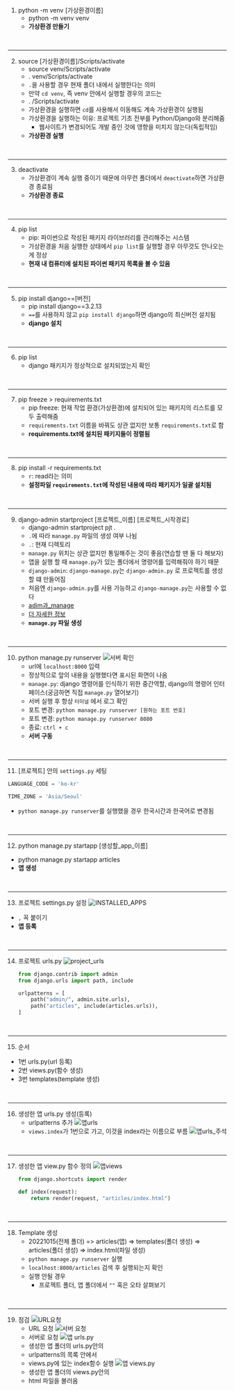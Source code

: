 1. python -m venv [가상환경이름]
   - python -m venv venv
   - **가상환경 만들기**

<br>

---
2. source [가상환경이름]/Scripts/activate
   - source venv/Scripts/activate
   - . venv/Scripts/activate
   - `.`을 사용할 경우 현재 폴더 내에서 실행한다는 의미
   - 만약 `cd venv`, 즉 venv 안에서 실행할 경우의 코드는
   - . /Scripts/activate
   - 가상환경을 실행하면 `cd`를 사용해서 이동해도 계속 가상환경이 실행됨
   - 가상환경을 실행하는 이유: 프로젝트 기초 전부를 Python/Django와 분리해줌
     - 웹사이트가 변경되어도 개발 중인 것에 영향을 미치지 않는다(독립적임)
   - **가상환경 실행**

<br>

---
3. deactivate
   - 가상환경이 계속 실행 중이기 때문에 아무런 폴더에서 `deactivate`하면 가상환경 종료됨
   - **가상환경 종료**

<br>

---
4. pip list
   - pip: 파이썬으로 작성된 패키지 라이브러리를 관리해주는 시스템
   - 가상환경을 처음 실행한 상태에서 `pip list`를 실행할 경우 아무것도 안나오는게 정상
   - **현재 내 컴퓨터에 설치된 파이썬 패키지 목록을 볼 수 있음**

<br>

---
5. pip install django==[버전]
   - pip install django==3.2.13
   - `==`를 사용하지 않고 `pip install django`하면 django의 최신버전 설치됨
   - **django 설치**

<br>

---
6. pip list
   - django 패키지가 정상적으로 설치되었는지 확인

<br>

---
7. pip freeze > requirements.txt
   - pip freeze: 현재 작업 환경(가상환경)에 설치되어 있는 패키지의 리스트를 모두 출력해줌
   - `requirements.txt` 이름을 바꿔도 상관 없지만 보통 `requirements.txt`로 함
   - **requirements.txt에 설치된 패키지들이 정렬됨**

<br>

---
8. pip install -r requirements.txt
   - `r`: read라는 의미
   - **설정파일 `requirements.txt`에 작성된 내용에 따라 패키지가 일괄 설치됨**

<br>

---
9. django-admin startproject [프로젝트_이름] [프로젝트_시작경로]
   - django-admin startproject pjt .
   - `.`에 따라 `manage.py` 파일의 생성 여부 나뉨
   - `.`: 현재 디렉토리
   - `manage.py` 위치는 상관 없지만 통일해주는 것이 좋음(연습할 땐 둘 다 해보자)
   - 앱을 실행 할 때 `manage.py`가 있는 폴더에서 명령어를 입력해줘야 하기 때문  
   - `django-admin`: `django-manage.py`는 `django-admin.py` 로 프로젝트를 생성할 떄 만들어짐
   - 처음엔 `django-admin.py`를 사용 가능하고 `django-manage.py`는 사용할 수 없다
   - [adim과_manage](https://devlog.jwgo.kr/2018/02/07/what-is-the-diff-btw-manage-django-admin/)
   - [더 자세한 정보](https://docs.djangoproject.com/ko/4.1/ref/django-admin/)
   - **`manage.py` 파일 생성**

<br>

---
10.   python manage.py runserver
![서버 확인](image/../20221015/image/python%20manage.py%20runserver.png)
      - url에 `localhost:8000` 입력
      - 정상적으로 앞의 내용을 실행했다면 표시된 화면이 나옴
      - `manage.py`: django 명령어를 인식하기 위한 중간역할, django의 명령어 인터페이스(궁금하면 직접 `manage.py` 열어보기)
      - 서버 실행 후 항상 `터미널` 에서 로그 확인
      - 포트 변경: `python manage.py runserver [원하는 포트 번호]`
      - 포트 변경: `python manage.py runserver 8080`
      - 종료: `ctrl + c`
      - **서버 구동**

<br>

---
11.  [프로젝트] 안의 `settings.py` 세팅
  ```python
  LANGUAGE_CODE = 'ko-kr'

  TIME_ZONE = 'Asia/Seoul'
  ```
  - `python manage.py runserver`를 실행했을 경우 한국시간과 한국어로 변경됨

<br>

---
12. python manage.py startapp [생성할_app_이름]
   - python manage.py startapp articles
   - **앱 생성**

<br>

---
13. 프로젝트 settings.py 설정
  ![INSTALLED_APPS](20221015\image\INSTALLED_APPS.png)
  - `,` 꼭 붙이기
  - **앱 등록**

<br>

---
14. 프로젝트 urls.py
   ![project_urls](20221015/image/project_urls.png)
    ```python
    from django.contrib import admin
    from django.urls import path, include

    urlpatterns = [
        path("admin/", admin.site.urls),
        path("articles", include(articles.urls)),
    ]
    ```

<br>

---
15. 순서
  - 1번 urls.py(url 등록)
  - 2번 views.py(함수 생성)
  - 3번 templates(template 생성)

<br>

---
16. 생성한 앱 urls.py 생성(등록)
    - urlpatterns 추가
    ![앱urls](20221015/image/앱urls.jpg)
    - `views.index`가 1번으로 가고, 이것을 index라는 이름으로 부름
    ![앱urls_주석](20221015/image/앱urls_주석.png)

<br>

---
17. 생성한 앱 view.py 함수 정의
  ![앱views](20221015/image/앱views.png)
    ```python
    from django.shortcuts import render

    def index(request):
        return render(request, "articles/index.html")
    ```

<br>

---
18. Template 생성
    - 20221015(전체 폴더) => articles(앱) => templates(폴더 생성) => articles(폴더 생성) => index.html(파일 생성)
    - `python manage.py runserver` 실행
    - `localhost:8000/articles` 검색 후 실행되는지 확인
    - 실행 안될 경우
      - 프로젝트 폴더, 앱 폴더에서 `""` 혹은 오타 살펴보기

<br>

---
19. 점검
    ![URL요청](20221015/image/점검1.png)
    - URL 요청
    ![서버 요청](20221015/image/점검2.png)
    - 서버로 요청
    ![앱 urls.py](20221015/image/점검3.jpg)
    - 생성한 앱 폴더의 urls.py안의
    - urlpatterns의 목록 안에서
    - views.py에 있는 index함수 실행
    ![앱 views.py](20221015/image/점검4.jpg)
    - 생성한 앱 폴더의 views.py안의
    - html 파일을 불러옴
